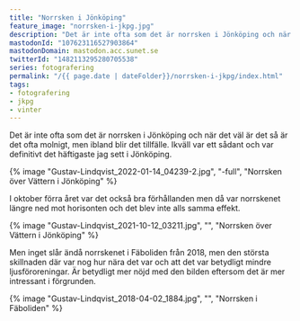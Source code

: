 ```yaml
---
title: "Norrsken i Jönköping"
feature_image: "norrsken-i-jkpg.jpg"
description: "Det är inte ofta som det är norrsken i Jönköping och när det väl är det så är det ofta molnigt, men ibland blir det tillfälle"
mastodonId: "107623116527903864"
mastodonDomain: mastodon.acc.sunet.se
twitterId: "1482113295280705538"
series: fotografering
permalink: "/{{ page.date | dateFolder}}/norrsken-i-jkpg/index.html"
tags:
- fotografering
- jkpg
- vinter
---
```


Det är inte ofta som det är norrsken i Jönköping och när det väl är det så är det ofta molnigt, men ibland blir det tillfälle. Ikväll var ett sådant och var definitivt det häftigaste jag sett i Jönköping.

{% image "Gustav-Lindqvist_2022-01-14_04239-2.jpg", "-full", "Norrsken över Vättern i Jönköping" %}

I oktober förra året var det också bra förhållanden men då var norrskenet längre ned mot horisonten och det blev inte alls samma effekt.

{% image "Gustav-Lindqvist_2021-10-12_03211.jpg", "", "Norrsken över Vättern i Jönköping" %}

Men inget slår ändå norrskenet i Fäboliden från 2018, men den största skillnaden där var nog hur nära det var och att det var betydligt mindre ljusföroreningar. Är betydligt mer nöjd med den bilden eftersom det är mer intressant i förgrunden.

{% image "Gustav-Lindqvist_2018-04-02_1884.jpg", "", "Norrsken i Fäboliden" %}
